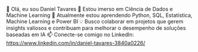 👋 Olá, eu sou Daniel Tavares
👀 Estou imerso em Ciência de Dados e Machine Learning
🌱 Atualmente estou aprendendo Python, SQL, Estatística, Machine Learning e Power BI
💡 Busco colaborar em projetos que gerem insights valiosos e contribuam para melhorar o desempenho de soluções baseadas em IA
📫 Conecte-se comigo no LinkedIn: https://www.linkedin.com/in/daniel-tavares-3840a0226/

<!---
danieltavares24/danieltavares24 is a ✨ special ✨ repository because its `README.md` (this file) appears on your GitHub profile.
You can click the Preview link to take a look at your changes.
--->
